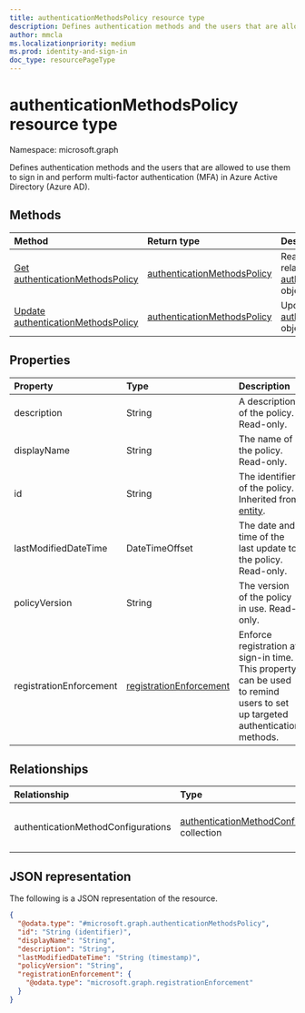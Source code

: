 ```yaml
---
title: authenticationMethodsPolicy resource type
description: Defines authentication methods and the users that are allowed to use them to sign in and perform multi-factor authentication (MFA).
author: mmcla
ms.localizationpriority: medium
ms.prod: identity-and-sign-in
doc_type: resourcePageType
---
```


# authenticationMethodsPolicy resource type

Namespace: microsoft.graph

Defines authentication methods and the users that are allowed to use them to sign in and perform multi-factor authentication (MFA) in Azure Active Directory (Azure AD).

## Methods

| Method                                                                             | Return type                                                                | Description                                                                                                                    |
| :--------------------------------------------------------------------------------- | :------------------------------------------------------------------------- | :----------------------------------------------------------------------------------------------------------------------------- |
| [Get authenticationMethodsPolicy](../api/authenticationmethodspolicy-get.md)       | [authenticationMethodsPolicy](../resources/authenticationmethodspolicy.md) | Read the properties and relationships of an [authenticationMethodsPolicy](../resources/authenticationmethodspolicy.md) object. |
| [Update authenticationMethodsPolicy](../api/authenticationmethodspolicy-update.md) | [authenticationMethodsPolicy](../resources/authenticationmethodspolicy.md) | Update the properties of an [authenticationMethodsPolicy](../resources/authenticationmethodspolicy.md) object.                 |

## Properties

| Property                | Type                                                               | Description                                                                                                                |
| :---------------------- | :----------------------------------------------------------------- | :------------------------------------------------------------------------------------------------------------------------- |
| description             | String                                                             | A description of the policy. Read-only.                                                                                    |
| displayName             | String                                                             | The name of the policy. Read-only.                                                                                         |
| id                      | String                                                             | The identifier of the policy. Inherited from [entity](../resources/entity.md).                                             |
| lastModifiedDateTime    | DateTimeOffset                                                     | The date and time of the last update to the policy. Read-only.                                                             |
| policyVersion           | String                                                             | The version of the policy in use. Read-only.                                                                               |
| registrationEnforcement | [registrationEnforcement](../resources/registrationenforcement.md) | Enforce registration at sign-in time. This property can be used to remind users to set up targeted authentication methods. |

## Relationships

| Relationship                       | Type                                                                                              | Description                                                                                                                    |
| :--------------------------------- | :------------------------------------------------------------------------------------------------ | :----------------------------------------------------------------------------------------------------------------------------- |
| authenticationMethodConfigurations | [authenticationMethodConfiguration](../resources/authenticationmethodconfiguration.md) collection | Represents the settings for each authentication method. Automatically expanded on `GET /policies/authenticationMethodsPolicy`. |

## JSON representation

The following is a JSON representation of the resource.

<!-- {
  "blockType": "resource",
  "keyProperty": "id",
  "@odata.type": "microsoft.graph.authenticationMethodsPolicy",
  "baseType": "microsoft.graph.entity",
  "openType": false
}
-->

```json
{
  "@odata.type": "#microsoft.graph.authenticationMethodsPolicy",
  "id": "String (identifier)",
  "displayName": "String",
  "description": "String",
  "lastModifiedDateTime": "String (timestamp)",
  "policyVersion": "String",
  "registrationEnforcement": {
    "@odata.type": "microsoft.graph.registrationEnforcement"
  } 
}
```
